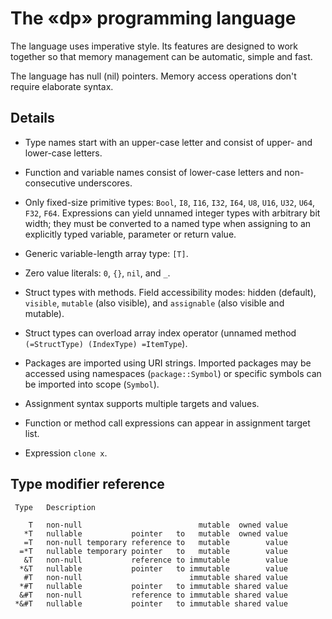# The «dp» programming language

The language uses imperative style.  Its features are designed to work together
so that memory management can be automatic, simple and fast.

The language has null (nil) pointers.  Memory access operations don't require
elaborate syntax.


## Details

- Type names start with an upper-case letter and consist of upper- and
  lower-case letters.

- Function and variable names consist of lower-case letters and non-consecutive
  underscores.

- Only fixed-size primitive types: `Bool`, `I8`, `I16`, `I32`, `I64`, `U8`,
  `U16`, `U32`, `U64`, `F32`, `F64`.  Expressions can yield unnamed integer
  types with arbitrary bit width; they must be converted to a named type when
  assigning to an explicitly typed variable, parameter or return value.

- Generic variable-length array type: `[T]`.

- Zero value literals: `0`, `{}`, `nil`, and `_`.

- Struct types with methods.  Field accessibility modes: hidden (default),
  `visible`, `mutable` (also visible), and `assignable` (also visible and
  mutable).

- Struct types can overload array index operator (unnamed method `(=StructType)
  (IndexType) =ItemType`).

- Packages are imported using URI strings.  Imported packages may be accessed
  using namespaces (`package::Symbol`) or specific symbols can be imported into
  scope (`Symbol`).

- Assignment syntax supports multiple targets and values.

- Function or method call expressions can appear in assignment target list.

- Expression `clone x`.


## Type modifier reference

```
 Type   Description

    T   non-null                          mutable  owned value
   *T   nullable           pointer   to   mutable  owned value
   =T   non-null temporary reference to   mutable        value
  =*T   nullable temporary pointer   to   mutable        value
   &T   non-null           reference to immutable        value
  *&T   nullable           pointer   to immutable        value
   #T   non-null                        immutable shared value
  *#T   nullable           pointer   to immutable shared value
  &#T   non-null           reference to immutable shared value
 *&#T   nullable           pointer   to immutable shared value
```
